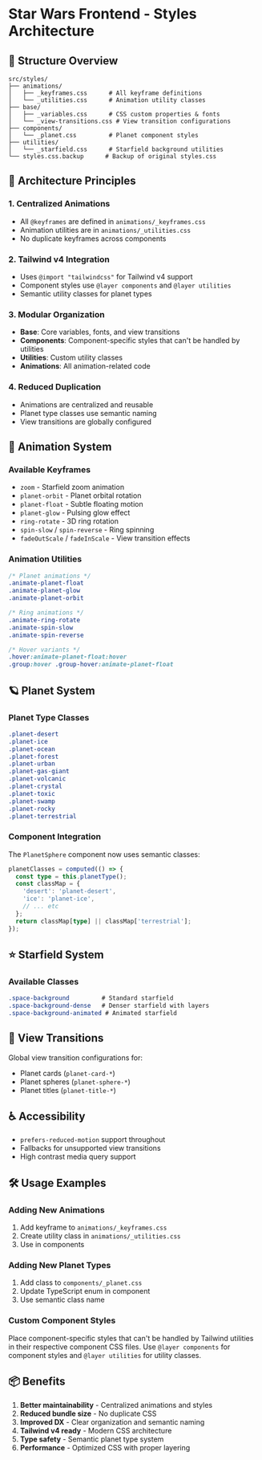 # Star Wars Frontend - Styles Architecture

## 📁 Structure Overview

```
src/styles/
├── animations/
│   ├── _keyframes.css      # All keyframe definitions
│   └── _utilities.css      # Animation utility classes
├── base/
│   ├── _variables.css      # CSS custom properties & fonts
│   └── _view-transitions.css # View transition configurations
├── components/
│   └── _planet.css         # Planet component styles
├── utilities/
│   └── _starfield.css      # Starfield background utilities
└── styles.css.backup      # Backup of original styles.css
```

## 🎯 Architecture Principles

### 1. **Centralized Animations**
- All `@keyframes` are defined in `animations/_keyframes.css`
- Animation utilities are in `animations/_utilities.css`
- No duplicate keyframes across components

### 2. **Tailwind v4 Integration**
- Uses `@import "tailwindcss"` for Tailwind v4 support
- Component styles use `@layer components` and `@layer utilities`
- Semantic utility classes for planet types

### 3. **Modular Organization**
- **Base**: Core variables, fonts, and view transitions
- **Components**: Component-specific styles that can't be handled by utilities
- **Utilities**: Custom utility classes
- **Animations**: All animation-related code

### 4. **Reduced Duplication**
- Animations are centralized and reusable
- Planet type classes use semantic naming
- View transitions are globally configured

## 🎨 Animation System

### Available Keyframes
- `zoom` - Starfield zoom animation
- `planet-orbit` - Planet orbital rotation
- `planet-float` - Subtle floating motion
- `planet-glow` - Pulsing glow effect
- `ring-rotate` - 3D ring rotation
- `spin-slow` / `spin-reverse` - Ring spinning
- `fadeOutScale` / `fadeInScale` - View transition effects

### Animation Utilities
```css
/* Planet animations */
.animate-planet-float
.animate-planet-glow
.animate-planet-orbit

/* Ring animations */
.animate-ring-rotate
.animate-spin-slow
.animate-spin-reverse

/* Hover variants */
.hover:animate-planet-float:hover
.group:hover .group-hover:animate-planet-float
```

## 🪐 Planet System

### Planet Type Classes
```css
.planet-desert
.planet-ice
.planet-ocean
.planet-forest
.planet-urban
.planet-gas-giant
.planet-volcanic
.planet-crystal
.planet-toxic
.planet-swamp
.planet-rocky
.planet-terrestrial
```

### Component Integration
The `PlanetSphere` component now uses semantic classes:
```typescript
planetClasses = computed(() => {
  const type = this.planetType();
  const classMap = {
    'desert': 'planet-desert',
    'ice': 'planet-ice',
    // ... etc
  };
  return classMap[type] || classMap['terrestrial'];
});
```

## ⭐ Starfield System

### Available Classes
```css
.space-background         # Standard starfield
.space-background-dense   # Denser starfield with layers
.space-background-animated # Animated starfield
```

## 🔄 View Transitions

Global view transition configurations for:
- Planet cards (`planet-card-*`)
- Planet spheres (`planet-sphere-*`)
- Planet titles (`planet-title-*`)

## ♿ Accessibility

- `prefers-reduced-motion` support throughout
- Fallbacks for unsupported view transitions
- High contrast media query support

## 🛠️ Usage Examples

### Adding New Animations
1. Add keyframe to `animations/_keyframes.css`
2. Create utility class in `animations/_utilities.css`
3. Use in components

### Adding New Planet Types
1. Add class to `components/_planet.css`
2. Update TypeScript enum in component
3. Use semantic class name

### Custom Component Styles
Place component-specific styles that can't be handled by Tailwind utilities in their respective component CSS files. Use `@layer components` for component styles and `@layer utilities` for utility classes.

## 📦 Benefits

1. **Better maintainability** - Centralized animations and styles
2. **Reduced bundle size** - No duplicate CSS
3. **Improved DX** - Clear organization and semantic naming
4. **Tailwind v4 ready** - Modern CSS architecture
5. **Type safety** - Semantic planet type system
6. **Performance** - Optimized CSS with proper layering
